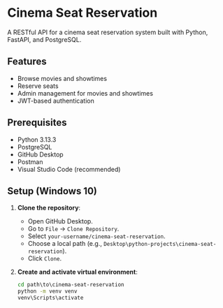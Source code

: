 # Cinema Seat Reservation

A RESTful API for a cinema seat reservation system built with Python, FastAPI, and PostgreSQL.

## Features

- Browse movies and showtimes
- Reserve seats
- Admin management for movies and showtimes
- JWT-based authentication

## Prerequisites

- Python 3.13.3
- PostgreSQL
- GitHub Desktop
- Postman
- Visual Studio Code (recommended)

## Setup (Windows 10)

1. **Clone the repository**:

   - Open GitHub Desktop.
   - Go to `File` → `Clone Repository`.
   - Select `your-username/cinema-seat-reservation`.
   - Choose a local path (e.g., `Desktop\python-projects\cinema-seat-reservation`).
   - Click `Clone`.

2. **Create and activate virtual environment**:
   ```cmd
   cd path\to\cinema-seat-reservation
   python -m venv venv
   venv\Scripts\activate
   ```
